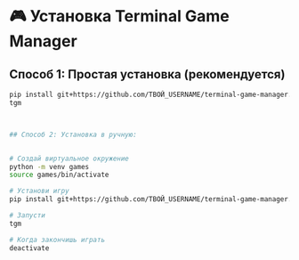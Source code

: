 # 🎮 Установка Terminal Game Manager

## Способ 1: Простая установка (рекомендуется)

```bash
pip install git+https://github.com/ТВОЙ_USERNAME/terminal-game-manager.git
tgm



## Способ 2: Установка в ручную:


# Создай виртуальное окружение
python -m venv games
source games/bin/activate

# Установи игру
pip install git+https://github.com/ТВОЙ_USERNAME/terminal-game-manager.git

# Запусти
tgm

# Когда закончишь играть
deactivate
